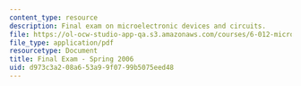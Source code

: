 ```yaml
---
content_type: resource
description: Final exam on microelectronic devices and circuits.
file: https://ol-ocw-studio-app-qa.s3.amazonaws.com/courses/6-012-microelectronic-devices-and-circuits-fall-2009/d973c3a208a653a99f0799b5075eed48_MIT6_012F09_final_s06.pdf
file_type: application/pdf
resourcetype: Document
title: Final Exam - Spring 2006
uid: d973c3a2-08a6-53a9-9f07-99b5075eed48
---
```

